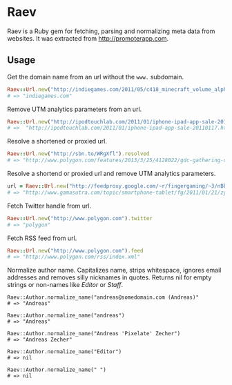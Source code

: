 Raev
====

Raev is a Ruby gem for fetching, parsing and normalizing meta data from websites. It was extracted from http://promoterapp.com.

Usage
-----

Get the domain name from an url without the `www.` subdomain.

```ruby
Raev::Url.new("http://indiegames.com/2011/05/c418_minecraft_volume_alpha.html").base
# => "indiegames.com"
```

Remove UTM analytics parameters from an url.

```ruby
Raev::Url.new("http://ipodtouchlab.com/2011/01/iphone-ipad-app-sale-20110117.html?utm_campaign=touch_lab_bot&utm_medium=twitter&utm_source=am6_feedtweet").clean
# =>  "http://ipodtouchlab.com/2011/01/iphone-ipad-app-sale-20110117.html"
```

Resolve a shortened or proxied url.

```ruby
Raev::Url.new("http://sbn.to/WRgXfl").resolved
# => "http://www.polygon.com/features/2013/3/25/4128022/gdc-gathering-of-game-makers"
```

Resolve a shortend or proxied url and remove UTM analytics parameters.

```ruby
url = Raev::Url.new("http://feedproxy.google.com/~r/fingergaming/~3/nBkNwBLq-U8/").resolved_and_clean 
# => "http://www.gamasutra.com/topic/smartphone-tablet/fg/2011/01/21/zynga-acquires-drop7-developer-areacode/"   
```

Fetch Twitter handle from url.

```ruby
Raev::Url.new("http://www.polygon.com").twitter
# => "polygon"
```

Fetch RSS feed from url.

```ruby
Raev::Url.new("http://www.polygon.com").feed
# => "http://www.polygon.com/rss/index.xml"
```

Normalize author name. Capitalizes name, strips whitespace, ignores email addresses and removes silly nicknames in quotes. Returns nil for empty strings or non-names like *Editor* or *Staff*.

```
Raev::Author.normalize_name("andreas@somedomain.com (Andreas)"
# => "Andreas"

Raev::Author.normalize_name("andreas")
# => "Andreas"

Raev::Author.normalize_name("Andreas 'Pixelate' Zecher")
# => "Andreas Zecher"

Raev::Author.normalize_name("Editor")
# => nil

Raev::Author.normalize_name(" ")
# => nil
```